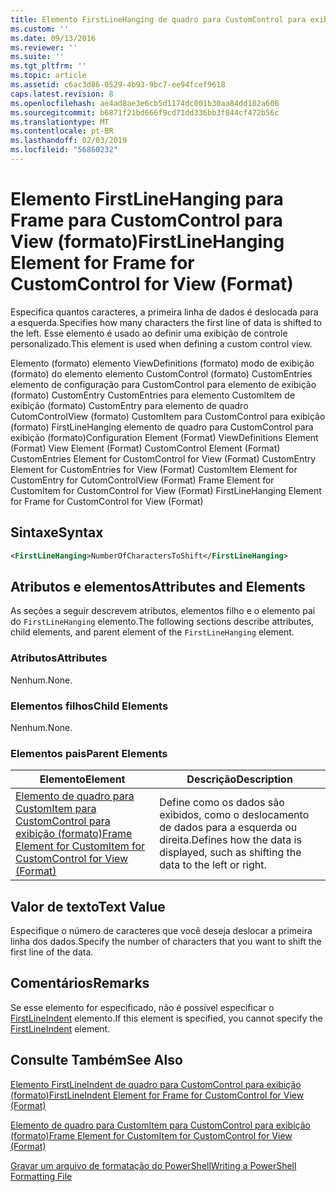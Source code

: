 ```yaml
---
title: Elemento FirstLineHanging de quadro para CustomControl para exibição (formato) | Microsoft Docs
ms.custom: ''
ms.date: 09/13/2016
ms.reviewer: ''
ms.suite: ''
ms.tgt_pltfrm: ''
ms.topic: article
ms.assetid: c6ac3d86-0529-4b93-9bc7-ee94fcef9618
caps.latest.revision: 8
ms.openlocfilehash: ae4ad8ae3e6cb5d1174dc001b30aa84dd182a606
ms.sourcegitcommit: b6871f21bd666f9cd71dd336bb3f844cf472b56c
ms.translationtype: MT
ms.contentlocale: pt-BR
ms.lasthandoff: 02/03/2019
ms.locfileid: "56860232"
---
```

# <a name="firstlinehanging-element-for-frame-for-customcontrol-for-view-format"></a><span data-ttu-id="aecd3-102">Elemento FirstLineHanging para Frame para CustomControl para View (formato)</span><span class="sxs-lookup"><span data-stu-id="aecd3-102">FirstLineHanging Element for Frame for CustomControl for View (Format)</span></span>

<span data-ttu-id="aecd3-103">Especifica quantos caracteres, a primeira linha de dados é deslocada para a esquerda.</span><span class="sxs-lookup"><span data-stu-id="aecd3-103">Specifies how many characters the first line of data is shifted to the left.</span></span> <span data-ttu-id="aecd3-104">Esse elemento é usado ao definir uma exibição de controle personalizado.</span><span class="sxs-lookup"><span data-stu-id="aecd3-104">This element is used when defining a custom control view.</span></span>

<span data-ttu-id="aecd3-105">Elemento (formato) elemento ViewDefinitions (formato) modo de exibição (formato) do elemento elemento CustomControl (formato) CustomEntries elemento de configuração para CustomControl para elemento de exibição (formato) CustomEntry CustomEntries para elemento CustomItem de exibição (formato) CustomEntry para elemento de quadro CutomControlView (formato) CustomItem para CustomControl para exibição (formato) FirstLineHanging elemento de quadro para CustomControl para exibição (formato)</span><span class="sxs-lookup"><span data-stu-id="aecd3-105">Configuration Element (Format) ViewDefinitions Element (Format) View Element (Format) CustomControl Element (Format) CustomEntries Element for CustomControl for View (Format) CustomEntry Element for CustomEntries for View (Format) CustomItem Element for CustomEntry for CutomControlView (Format) Frame Element for CustomItem for CustomControl for View (Format) FirstLineHanging Element for Frame for CustomControl for View (Format)</span></span>

## <a name="syntax"></a><span data-ttu-id="aecd3-106">Sintaxe</span><span class="sxs-lookup"><span data-stu-id="aecd3-106">Syntax</span></span>

```xml
<FirstLineHanging>NumberOfCharactersToShift</FirstLineHanging>
```

## <a name="attributes-and-elements"></a><span data-ttu-id="aecd3-107">Atributos e elementos</span><span class="sxs-lookup"><span data-stu-id="aecd3-107">Attributes and Elements</span></span>

<span data-ttu-id="aecd3-108">As seções a seguir descrevem atributos, elementos filho e o elemento pai do `FirstLineHanging` elemento.</span><span class="sxs-lookup"><span data-stu-id="aecd3-108">The following sections describe attributes, child elements, and parent element of the `FirstLineHanging` element.</span></span>

### <a name="attributes"></a><span data-ttu-id="aecd3-109">Atributos</span><span class="sxs-lookup"><span data-stu-id="aecd3-109">Attributes</span></span>

<span data-ttu-id="aecd3-110">Nenhum.</span><span class="sxs-lookup"><span data-stu-id="aecd3-110">None.</span></span>

### <a name="child-elements"></a><span data-ttu-id="aecd3-111">Elementos filhos</span><span class="sxs-lookup"><span data-stu-id="aecd3-111">Child Elements</span></span>

<span data-ttu-id="aecd3-112">Nenhum.</span><span class="sxs-lookup"><span data-stu-id="aecd3-112">None.</span></span>

### <a name="parent-elements"></a><span data-ttu-id="aecd3-113">Elementos pais</span><span class="sxs-lookup"><span data-stu-id="aecd3-113">Parent Elements</span></span>

|<span data-ttu-id="aecd3-114">Elemento</span><span class="sxs-lookup"><span data-stu-id="aecd3-114">Element</span></span>|<span data-ttu-id="aecd3-115">Descrição</span><span class="sxs-lookup"><span data-stu-id="aecd3-115">Description</span></span>|
|-------------|-----------------|
|[<span data-ttu-id="aecd3-116">Elemento de quadro para CustomItem para CustomControl para exibição (formato)</span><span class="sxs-lookup"><span data-stu-id="aecd3-116">Frame Element for CustomItem for CustomControl for View (Format)</span></span>](./frame-element-for-customitem-for-customcontrol-for-view-format.md)|<span data-ttu-id="aecd3-117">Define como os dados são exibidos, como o deslocamento de dados para a esquerda ou direita.</span><span class="sxs-lookup"><span data-stu-id="aecd3-117">Defines how the data is displayed, such as shifting the data to the left or right.</span></span>|

## <a name="text-value"></a><span data-ttu-id="aecd3-118">Valor de texto</span><span class="sxs-lookup"><span data-stu-id="aecd3-118">Text Value</span></span>

<span data-ttu-id="aecd3-119">Especifique o número de caracteres que você deseja deslocar a primeira linha dos dados.</span><span class="sxs-lookup"><span data-stu-id="aecd3-119">Specify the number of characters that you want to shift the first line of the data.</span></span>

## <a name="remarks"></a><span data-ttu-id="aecd3-120">Comentários</span><span class="sxs-lookup"><span data-stu-id="aecd3-120">Remarks</span></span>

<span data-ttu-id="aecd3-121">Se esse elemento for especificado, não é possível especificar o [FirstLineIndent](./firstlineindent-element-for-frame-for-customcontrol-for-view-format.md) elemento.</span><span class="sxs-lookup"><span data-stu-id="aecd3-121">If this element is specified, you cannot specify the [FirstLineIndent](./firstlineindent-element-for-frame-for-customcontrol-for-view-format.md) element.</span></span>

## <a name="see-also"></a><span data-ttu-id="aecd3-122">Consulte Também</span><span class="sxs-lookup"><span data-stu-id="aecd3-122">See Also</span></span>

[<span data-ttu-id="aecd3-123">Elemento FirstLineIndent de quadro para CustomControl para exibição (formato)</span><span class="sxs-lookup"><span data-stu-id="aecd3-123">FirstLineIndent Element for Frame for CustomControl for View (Format)</span></span>](./firstlineindent-element-for-frame-for-customcontrol-for-view-format.md)

[<span data-ttu-id="aecd3-124">Elemento de quadro para CustomItem para CustomControl para exibição (formato)</span><span class="sxs-lookup"><span data-stu-id="aecd3-124">Frame Element for CustomItem for CustomControl for View (Format)</span></span>](./frame-element-for-customitem-for-customcontrol-for-view-format.md)

[<span data-ttu-id="aecd3-125">Gravar um arquivo de formatação do PowerShell</span><span class="sxs-lookup"><span data-stu-id="aecd3-125">Writing a PowerShell Formatting File</span></span>](./writing-a-powershell-formatting-file.md)
